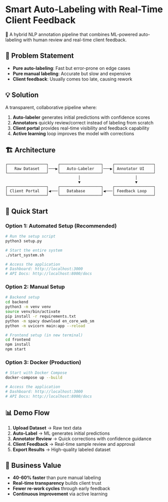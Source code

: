 # Smart Auto-Labeling with Real-Time Client Feedback

🚀 A hybrid NLP annotation pipeline that combines ML-powered auto-labeling with human review and real-time client feedback.

## 🎯 Problem Statement

- **Pure auto-labeling**: Fast but error-prone on edge cases
- **Pure manual labeling**: Accurate but slow and expensive  
- **Client feedback**: Usually comes too late, causing rework

## 💡 Solution

A transparent, collaborative pipeline where:
1. **Auto-labeler** generates initial predictions with confidence scores
2. **Annotators** quickly review/correct instead of labeling from scratch
3. **Client portal** provides real-time visibility and feedback capability
4. **Active learning** loop improves the model with corrections

## 🏗️ Architecture

```
┌─────────────────┐    ┌──────────────────┐    ┌─────────────────┐
│   Raw Dataset   │───▶│   Auto-Labeler   │───▶│ Annotator UI    │
└─────────────────┘    └──────────────────┘    └─────────────────┘
                                │                        │
                                ▼                        ▼
┌─────────────────┐    ┌──────────────────┐    ┌─────────────────┐
│ Client Portal   │◀───│   Database       │◀───│ Feedback Loop   │
└─────────────────┘    └──────────────────┘    └─────────────────┘
```

## 🚀 Quick Start

### Option 1: Automated Setup (Recommended)
```bash
# Run the setup script
python3 setup.py

# Start the entire system
./start_system.sh

# Access the application
# Dashboard: http://localhost:3000
# API Docs: http://localhost:8000/docs
```

### Option 2: Manual Setup
```bash
# Backend setup
cd backend
python3 -m venv venv
source venv/bin/activate
pip install -r requirements.txt
python -m spacy download en_core_web_sm
python -m uvicorn main:app --reload

# Frontend setup (in new terminal)
cd frontend
npm install
npm start
```

### Option 3: Docker (Production)
```bash
# Start with Docker Compose
docker-compose up --build

# Access the application
# Dashboard: http://localhost:3000
# API Docs: http://localhost:8000/docs
```

## 📊 Demo Flow

1. **Upload Dataset** → Raw text data
2. **Auto-Label** → ML generates initial predictions
3. **Annotator Review** → Quick corrections with confidence guidance
4. **Client Feedback** → Real-time sample review and approval
5. **Export Results** → High-quality labeled dataset

## 🎯 Business Value

- **40-60% faster** than pure manual labeling
- **Real-time transparency** builds client trust
- **Fewer re-work cycles** through early feedback
- **Continuous improvement** via active learning
